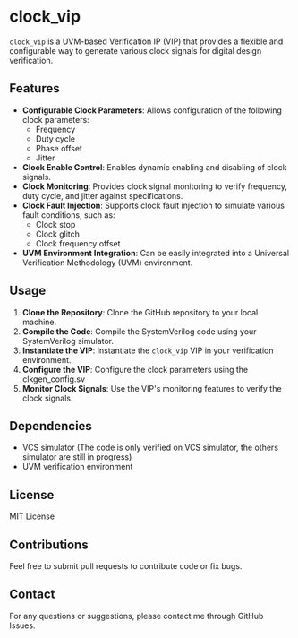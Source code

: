 # clock_vip

`clock_vip` is a UVM-based Verification IP (VIP) that provides a flexible and configurable way to generate various clock signals for digital design verification.

## Features

* **Configurable Clock Parameters**: Allows configuration of the following clock parameters:
    * Frequency
    * Duty cycle
    * Phase offset
    * Jitter
* **Clock Enable Control**: Enables dynamic enabling and disabling of clock signals.
* **Clock Monitoring**: Provides clock signal monitoring to verify frequency, duty cycle, and jitter against specifications.
* **Clock Fault Injection**: Supports clock fault injection to simulate various fault conditions, such as:
    * Clock stop
    * Clock glitch
    * Clock frequency offset
* **UVM Environment Integration**: Can be easily integrated into a Universal Verification Methodology (UVM) environment.

## Usage

1.  **Clone the Repository**: Clone the GitHub repository to your local machine.
2.  **Compile the Code**: Compile the SystemVerilog code using your SystemVerilog simulator.
3.  **Instantiate the VIP**: Instantiate the `clock_vip` VIP in your verification environment.
4.  **Configure the VIP**: Configure the clock parameters using the clkgen_config.sv
5.  **Monitor Clock Signals**: Use the VIP's monitoring features to verify the clock signals.

## Dependencies

* VCS simulator (The code is only verified on VCS simulator, the others simulator are still in progress)
* UVM verification environment

## License

MIT License

## Contributions

Feel free to submit pull requests to contribute code or fix bugs.

## Contact

For any questions or suggestions, please contact me through GitHub Issues.
